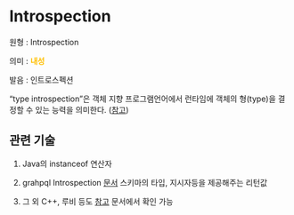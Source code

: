 # Introspection

원형 : Introspection

의미  : <span style="color:#FFBF00; font-weight:bold;">내성</span>

발음 : 인트로스펙션

“type introspection”은 객체 지향 프로그램언어에서 런타임에 객체의 형(type)을 결정할 수 있는 능력을 의미한다.
([참고](https://en.wikipedia.org/wiki/Type_introspection))

## 관련 기술

1. Java의 instanceof 연산자

2. grahpql Introspection [문서](https://graphql.org/learn/introspection/)
스키마의 타입, 지시자등을 제공해주는 리턴값


3. 그 외 C++, 루비 등도 [참고](https://en.wikipedia.org/wiki/Type_introspection) 문서에서 확인 가능